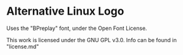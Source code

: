 # Alternative Linux Logo
Uses the "BPreplay" font, under the Open Font License.

This work is licensed under the GNU GPL v3.0. Info can be found in "license.md"
